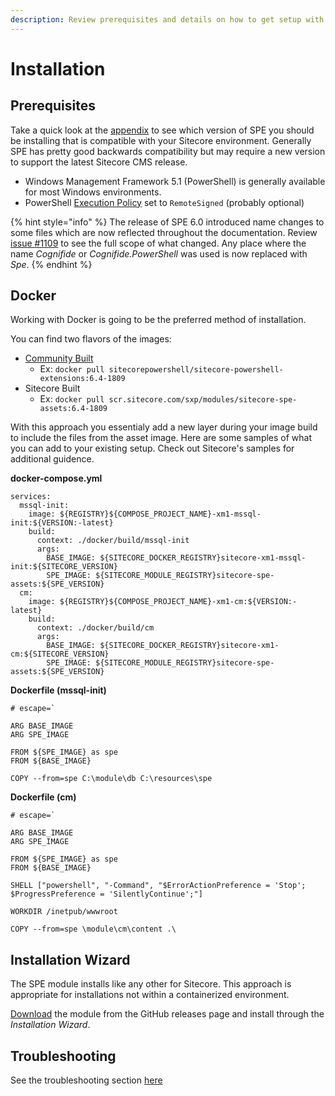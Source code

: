 ```yaml
---
description: Review prerequisites and details on how to get setup with SPE.
---
```


# Installation

## Prerequisites

Take a quick look at the [appendix](../appendix/README.md) to see which version of SPE you should be installing that is compatible with your Sitecore environment. Generally SPE has pretty good backwards compatibility but may require a new version to support the latest Sitecore CMS release.

 
* Windows Management Framework 5.1 (PowerShell) is generally available for most Windows environments. 
* PowerShell [Execution Policy](https://technet.microsoft.com/en-us/library/ee176961.aspx) set to `RemoteSigned` \(probably optional\)

{% hint style="info" %}
The release of SPE 6.0 introduced name changes to some files which are now reflected throughout the documentation. Review [issue #1109](https://github.com/SitecorePowerShell/Console/issues/1109) to see the full scope of what changed. Any place where the name _Cognifide_ or _Cognifide.PowerShell_ was used is now replaced with _Spe_.
{% endhint %}

## Docker

Working with Docker is going to be the preferred method of installation. 

You can find two flavors of the images:
* [Community Built](https://hub.docker.com/r/sitecorepowershell/sitecore-powershell-extensions)
  * Ex: `docker pull sitecorepowershell/sitecore-powershell-extensions:6.4-1809`
* Sitecore Built
  * Ex: `docker pull scr.sitecore.com/sxp/modules/sitecore-spe-assets:6.4-1809`

With this approach you essentialy add a new layer during your image build to include the files from the asset image. Here are some samples of what you can add to your existing setup. Check out Sitecore's samples for additional guidence.

**docker-compose.yml**

```text
services:
  mssql-init:
    image: ${REGISTRY}${COMPOSE_PROJECT_NAME}-xm1-mssql-init:${VERSION:-latest}
    build:
      context: ./docker/build/mssql-init
      args:
        BASE_IMAGE: ${SITECORE_DOCKER_REGISTRY}sitecore-xm1-mssql-init:${SITECORE_VERSION}
        SPE_IMAGE: ${SITECORE_MODULE_REGISTRY}sitecore-spe-assets:${SPE_VERSION}
  cm:
    image: ${REGISTRY}${COMPOSE_PROJECT_NAME}-xm1-cm:${VERSION:-latest}
    build:
      context: ./docker/build/cm
      args:
        BASE_IMAGE: ${SITECORE_DOCKER_REGISTRY}sitecore-xm1-cm:${SITECORE_VERSION}
        SPE_IMAGE: ${SITECORE_MODULE_REGISTRY}sitecore-spe-assets:${SPE_VERSION}
```

**Dockerfile (mssql-init)**

```text
# escape=`

ARG BASE_IMAGE
ARG SPE_IMAGE

FROM ${SPE_IMAGE} as spe
FROM ${BASE_IMAGE}

COPY --from=spe C:\module\db C:\resources\spe
```

**Dockerfile (cm)**

```text
# escape=`

ARG BASE_IMAGE
ARG SPE_IMAGE

FROM ${SPE_IMAGE} as spe
FROM ${BASE_IMAGE}

SHELL ["powershell", "-Command", "$ErrorActionPreference = 'Stop'; $ProgressPreference = 'SilentlyContinue';"]

WORKDIR /inetpub/wwwroot

COPY --from=spe \module\cm\content .\
```

## Installation Wizard

The SPE module installs like any other for Sitecore. This approach is appropriate for installations not within a containerized environment.

[Download](https://github.com/SitecorePowerShell/Console/releases) the module from the GitHub releases page and install through the _Installation Wizard_.

## Troubleshooting

See the troubleshooting section [here](../troubleshooting.md)